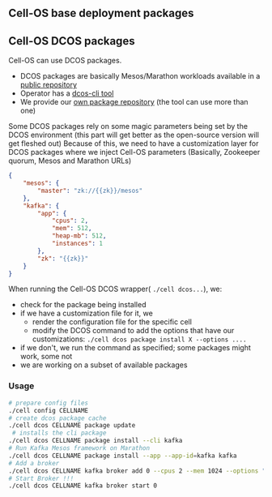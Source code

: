 ## Cell-OS base deployment packages

## Cell-OS DCOS packages

Cell-OS can use DCOS packages. 

* DCOS packages are basically Mesos/Marathon workloads available in a [public repository](https://github.com/mesosphere/universe/)
* Operator has a [dcos-cli tool](https://github.com/mesosphere/dcos-cli/)
* We provide our [own package repository](http://git.corp.adobe.com/metal-cell/cell-universe) (the tool can use more than one)

Some DCOS packages rely on some magic parameters being set by the DCOS environment (this part will get better as the open-source version will get fleshed out)
Because of this, we need to have a customization layer for DCOS packages where we inject Cell-OS parameters (Basically, Zookeeper quorum, Mesos and Marathon URLs)

```json
{
    "mesos": {
        "master": "zk://{{zk}}/mesos"
    }, 
    "kafka": {
        "app": {
            "cpus": 2, 
            "mem": 512, 
            "heap-mb": 512,
            "instances": 1
        }, 
        "zk": "{{zk}}"
    }
}
```

When running the Cell-OS DCOS wrapper( `./cell dcos...`), we:

* check for the package being installed
* if we have a customization file for it, we
    * render the configuration file for the specific cell
    * modify the DCOS command to add the options that have our customizations: `./cell dcos package install X --options ....`
* if we don't, we run the command as specified; some packages might work, some not
* we are working on a subset of available packages

### Usage 

```bash
# prepare config files
./cell config CELLNAME
# create dcos package cache
./cell dcos CELLNAME package update
 # installs the cli package
./cell dcos CELLNAME package install --cli kafka
# Run Kafka Mesos framework on Marathon
./cell dcos CELLNAME package install --app --app-id=kafka kafka
# Add a broker
./cell dcos CELLNAME kafka broker add 0 --cpus 2 --mem 1024 --options "log.dirs=/mnt/data_1/kafka_data/broker0" --constraints "role=like:stateful.*,hostname=unique"
# Start Broker !!!
./cell dcos CELLNAME kafka broker start 0
```
